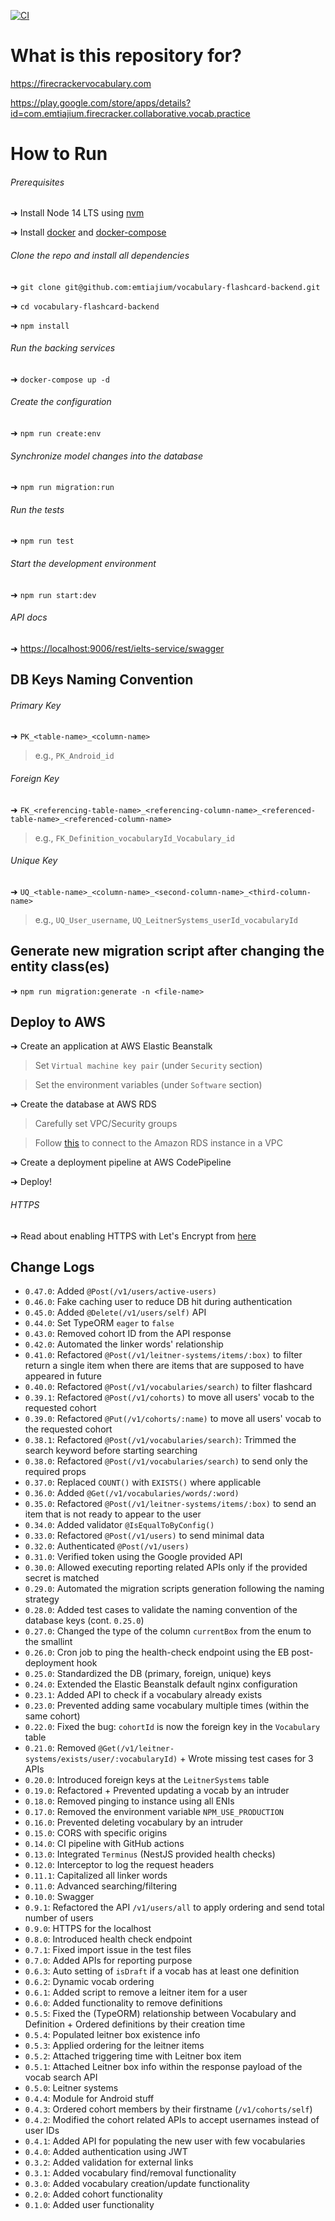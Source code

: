 [![CI](https://github.com/emtiajium/vocabulary-flashcard-backend/actions/workflows/ci.yml/badge.svg)](https://github.com/emtiajium/vocabulary-flashcard-backend/actions/workflows/ci.yml)

# What is this repository for?

<https://firecrackervocabulary.com>

<https://play.google.com/store/apps/details?id=com.emtiajium.firecracker.collaborative.vocab.practice>

# How to Run

###### Prerequisites

➜ Install Node 14 LTS using [nvm](https://github.com/nvm-sh/nvm)

➜ Install [docker](https://docs.docker.com/get-docker/) and [docker-compose](https://docs.docker.com/compose/install/)

###### Clone the repo and install all dependencies

➜ `git clone git@github.com:emtiajium/vocabulary-flashcard-backend.git`

➜ `cd vocabulary-flashcard-backend`

➜ `npm install`

###### Run the backing services

➜ `docker-compose up -d`

###### Create the configuration

➜ `npm run create:env`

###### Synchronize model changes into the database

➜ `npm run migration:run`

###### Run the tests

➜ `npm run test`

###### Start the development environment

➜ `npm run start:dev`

###### API docs

➜ <https://localhost:9006/rest/ielts-service/swagger>

## DB Keys Naming Convention

###### Primary Key

➜ `PK_<table-name>_<column-name>`

> e.g., `PK_Android_id`

###### Foreign Key

➜ `FK_<referencing-table-name>_<referencing-column-name>_<referenced-table-name>_<referenced-column-name>`

> e.g., `FK_Definition_vocabularyId_Vocabulary_id`

###### Unique Key

➜ `UQ_<table-name>_<column-name>_<second-column-name>_<third-column-name>`

> e.g., `UQ_User_username`, `UQ_LeitnerSystems_userId_vocabularyId`

## Generate new migration script after changing the entity class(es)

➜ `npm run migration:generate -n <file-name>`

## Deploy to AWS

➜ Create an application at AWS Elastic Beanstalk

> Set `Virtual machine key pair` (under `Security` section)

> Set the environment variables (under `Software` section)

➜ Create the database at AWS RDS

> Carefully set VPC/Security groups

> Follow [this](https://docs.aws.amazon.com/elasticbeanstalk/latest/dg/rds-external-defaultvpc.html) to connect to the
> Amazon RDS instance in a VPC

➜ Create a deployment pipeline at AWS CodePipeline

➜ Deploy!

###### HTTPS

➜ Read about enabling HTTPS with Let's Encrypt from [here](./https-with-lets-encrypt.md)

## Change Logs

-   `0.47.0`: Added `@Post(/v1/users/active-users)`
-   `0.46.0`: Fake caching user to reduce DB hit during authentication
-   `0.45.0`: Added `@Delete(/v1/users/self)` API
-   `0.44.0`: Set TypeORM `eager` to `false`
-   `0.43.0`: Removed cohort ID from the API response
-   `0.42.0`: Automated the linker words' relationship
-   `0.41.0`: Refactored `@Post(/v1/leitner-systems/items/:box)` to filter return a single item when there are items that are supposed to have appeared in future
-   `0.40.0`: Refactored `@Post(/v1/vocabularies/search)` to filter flashcard
-   `0.39.1`: Refactored `@Post(/v1/cohorts)` to move all users' vocab to the requested cohort
-   `0.39.0`: Refactored `@Put(/v1/cohorts/:name)` to move all users' vocab to the requested cohort
-   `0.38.1`: Refactored `@Post(/v1/vocabularies/search)`: Trimmed the search keyword before starting searching
-   `0.38.0`: Refactored `@Post(/v1/vocabularies/search)` to send only the required props
-   `0.37.0`: Replaced `COUNT()` with `EXISTS()` where applicable
-   `0.36.0`: Added `@Get(/v1/vocabularies/words/:word)`
-   `0.35.0`: Refactored `@Post(/v1/leitner-systems/items/:box)` to send an item that is not ready to appear to the user
-   `0.34.0`: Added validator `@IsEqualToByConfig()`
-   `0.33.0`: Refactored `@Post(/v1/users)` to send minimal data
-   `0.32.0`: Authenticated `@Post(/v1/users)`
-   `0.31.0`: Verified token using the Google provided API
-   `0.30.0`: Allowed executing reporting related APIs only if the provided secret is matched
-   `0.29.0`: Automated the migration scripts generation following the naming strategy
-   `0.28.0`: Added test cases to validate the naming convention of the database keys (cont. `0.25.0`)
-   `0.27.0`: Changed the type of the column `currentBox` from the enum to the smallint
-   `0.26.0`: Cron job to ping the health-check endpoint using the EB post-deployment hook
-   `0.25.0`: Standardized the DB (primary, foreign, unique) keys
-   `0.24.0`: Extended the Elastic Beanstalk default nginx configuration
-   `0.23.1`: Added API to check if a vocabulary already exists
-   `0.23.0`: Prevented adding same vocabulary multiple times (within the same cohort)
-   `0.22.0`: Fixed the bug: `cohortId` is now the foreign key in the `Vocabulary` table
-   `0.21.0`: Removed `@Get(/v1/leitner-systems/exists/user/:vocabularyId)` + Wrote missing test cases for 3 APIs
-   `0.20.0`: Introduced foreign keys at the `LeitnerSystems` table
-   `0.19.0`: Refactored + Prevented updating a vocab by an intruder
-   `0.18.0`: Removed pinging to instance using all ENIs
-   `0.17.0`: Removed the environment variable `NPM_USE_PRODUCTION`
-   `0.16.0`: Prevented deleting vocabulary by an intruder
-   `0.15.0`: CORS with specific origins
-   `0.14.0`: CI pipeline with GitHub actions
-   `0.13.0`: Integrated `Terminus` (NestJS provided health checks)
-   `0.12.0`: Interceptor to log the request headers
-   `0.11.1`: Capitalized all linker words
-   `0.11.0`: Advanced searching/filtering
-   `0.10.0`: Swagger
-   `0.9.1`: Refactored the API `/v1/users/all` to apply ordering and send total number of users
-   `0.9.0`: HTTPS for the localhost
-   `0.8.0`: Introduced health check endpoint
-   `0.7.1`: Fixed import issue in the test files
-   `0.7.0`: Added APIs for reporting purpose
-   `0.6.3`: Auto setting of `isDraft` if a vocab has at least one definition
-   `0.6.2`: Dynamic vocab ordering
-   `0.6.1`: Added script to remove a leitner item for a user
-   `0.6.0`: Added functionality to remove definitions
-   `0.5.5`: Fixed the (TypeORM) relationship between Vocabulary and Definition + Ordered definitions by their creation
    time
-   `0.5.4`: Populated leitner box existence info
-   `0.5.3`: Applied ordering for the leitner items
-   `0.5.2`: Attached triggering time with Leitner box item
-   `0.5.1`: Attached Leitner box info within the response payload of the vocab search API
-   `0.5.0`: Leitner systems
-   `0.4.4`: Module for Android stuff
-   `0.4.3`: Ordered cohort members by their firstname (`/v1/cohorts/self`)
-   `0.4.2`: Modified the cohort related APIs to accept usernames instead of user IDs
-   `0.4.1`: Added API for populating the new user with few vocabularies
-   `0.4.0`: Added authentication using JWT
-   `0.3.2`: Added validation for external links
-   `0.3.1`: Added vocabulary find/removal functionality
-   `0.3.0`: Added vocabulary creation/update functionality
-   `0.2.0`: Added cohort functionality
-   `0.1.0`: Added user functionality
